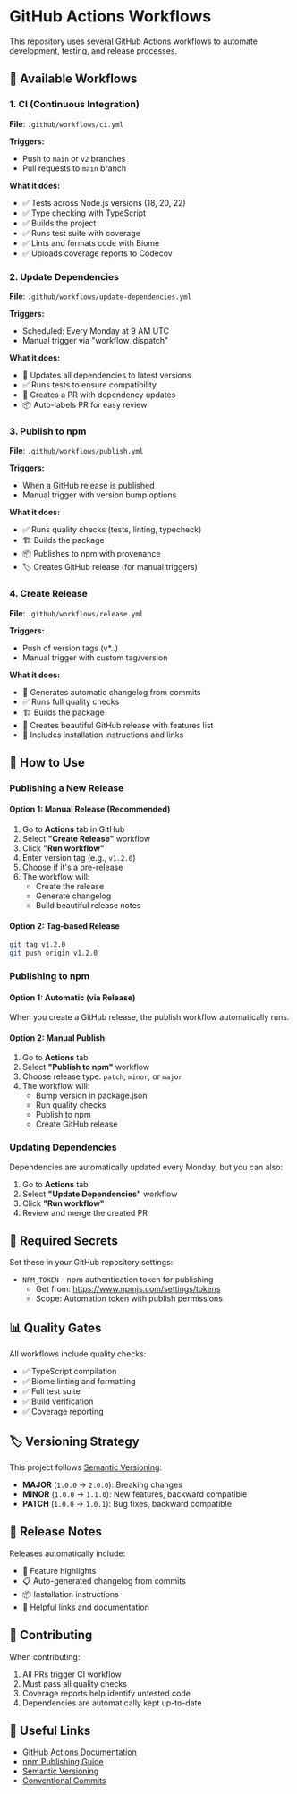 # GitHub Actions Workflows

This repository uses several GitHub Actions workflows to automate development, testing, and release processes.

## 🔄 Available Workflows

### 1. **CI (Continuous Integration)**
**File**: `.github/workflows/ci.yml`

**Triggers:**
- Push to `main` or `v2` branches
- Pull requests to `main` branch

**What it does:**
- ✅ Tests across Node.js versions (18, 20, 22)
- ✅ Type checking with TypeScript
- ✅ Builds the project
- ✅ Runs test suite with coverage
- ✅ Lints and formats code with Biome
- ✅ Uploads coverage reports to Codecov

### 2. **Update Dependencies**
**File**: `.github/workflows/update-dependencies.yml`

**Triggers:**
- Scheduled: Every Monday at 9 AM UTC
- Manual trigger via "workflow_dispatch"

**What it does:**
- 🔄 Updates all dependencies to latest versions
- ✅ Runs tests to ensure compatibility
- 🔄 Creates a PR with dependency updates
- 📦 Auto-labels PR for easy review

### 3. **Publish to npm**
**File**: `.github/workflows/publish.yml`

**Triggers:**
- When a GitHub release is published
- Manual trigger with version bump options

**What it does:**
- ✅ Runs quality checks (tests, linting, typecheck)
- 🏗️ Builds the package
- 📦 Publishes to npm with provenance
- 🏷️ Creates GitHub release (for manual triggers)

### 4. **Create Release**
**File**: `.github/workflows/release.yml`

**Triggers:**
- Push of version tags (v*.*.*)
- Manual trigger with custom tag/version

**What it does:**
- 📝 Generates automatic changelog from commits
- ✅ Runs full quality checks
- 🏗️ Builds the package
- 🚀 Creates beautiful GitHub release with features list
- 🔗 Includes installation instructions and links

## 🚀 How to Use

### Publishing a New Release

#### Option 1: Manual Release (Recommended)
1. Go to **Actions** tab in GitHub
2. Select **"Create Release"** workflow
3. Click **"Run workflow"**
4. Enter version tag (e.g., `v1.2.0`)
5. Choose if it's a pre-release
6. The workflow will:
   - Create the release
   - Generate changelog
   - Build beautiful release notes

#### Option 2: Tag-based Release
```bash
git tag v1.2.0
git push origin v1.2.0
```

### Publishing to npm

#### Option 1: Automatic (via Release)
When you create a GitHub release, the publish workflow automatically runs.

#### Option 2: Manual Publish
1. Go to **Actions** tab
2. Select **"Publish to npm"** workflow  
3. Choose release type: `patch`, `minor`, or `major`
4. The workflow will:
   - Bump version in package.json
   - Run quality checks
   - Publish to npm
   - Create GitHub release

### Updating Dependencies

Dependencies are automatically updated every Monday, but you can also:

1. Go to **Actions** tab
2. Select **"Update Dependencies"** workflow
3. Click **"Run workflow"**
4. Review and merge the created PR

## 🔧 Required Secrets

Set these in your GitHub repository settings:

- `NPM_TOKEN` - npm authentication token for publishing
  - Get from: https://www.npmjs.com/settings/tokens
  - Scope: Automation token with publish permissions

## 📊 Quality Gates

All workflows include quality checks:
- ✅ TypeScript compilation
- ✅ Biome linting and formatting
- ✅ Full test suite
- ✅ Build verification
- ✅ Coverage reporting

## 🏷️ Versioning Strategy

This project follows [Semantic Versioning](https://semver.org/):

- **MAJOR** (`1.0.0` → `2.0.0`): Breaking changes
- **MINOR** (`1.0.0` → `1.1.0`): New features, backward compatible
- **PATCH** (`1.0.0` → `1.0.1`): Bug fixes, backward compatible

## 📝 Release Notes

Releases automatically include:
- 🎯 Feature highlights
- 📋 Auto-generated changelog from commits
- 📦 Installation instructions
- 🔗 Helpful links and documentation

## 🤝 Contributing

When contributing:
1. All PRs trigger CI workflow
2. Must pass all quality checks
3. Coverage reports help identify untested code
4. Dependencies are automatically kept up-to-date

## 🔗 Useful Links

- [GitHub Actions Documentation](https://docs.github.com/en/actions)
- [npm Publishing Guide](https://docs.npmjs.com/cli/v8/commands/npm-publish)
- [Semantic Versioning](https://semver.org/)
- [Conventional Commits](https://conventionalcommits.org/)